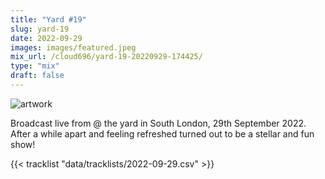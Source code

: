 ```yaml
---
title: "Yard #19"
slug: yard-19
date: 2022-09-29
images: images/featured.jpeg
mix_url: /cloud696/yard-19-20220929-174425/
type: "mix"
draft: false
---
```


![artwork](images/featured.jpeg)

Broadcast live from @ the yard in South London, 29th September 2022. After a while apart and feeling refreshed turned out to be a stellar and fun show!

{{< tracklist "data/tracklists/2022-09-29.csv" >}}
